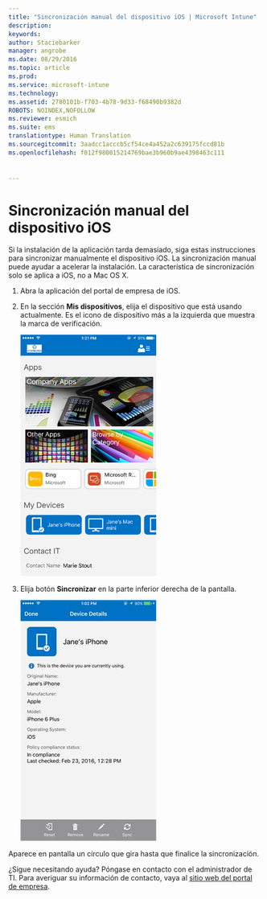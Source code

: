```yaml
---
title: "Sincronización manual del dispositivo iOS | Microsoft Intune"
description: 
keywords: 
author: Staciebarker
manager: angrobe
ms.date: 08/29/2016
ms.topic: article
ms.prod: 
ms.service: microsoft-intune
ms.technology: 
ms.assetid: 2780101b-f703-4b78-9d33-f68490b9382d
ROBOTS: NOINDEX,NOFOLLOW
ms.reviewer: esmich
ms.suite: ems
translationtype: Human Translation
ms.sourcegitcommit: 3aadcc1acccb5cf54ce4a452a2c639175fccd81b
ms.openlocfilehash: f012f980015214769bae3b960b9ae4398463c111


---
```



# Sincronización manual del dispositivo iOS

Si la instalación de la aplicación tarda demasiado, siga estas instrucciones para sincronizar manualmente el dispositivo iOS. La sincronización manual puede ayudar a acelerar la instalación. La característica de sincronización solo se aplica a iOS, no a Mac OS X.

1. Abra la aplicación del portal de empresa de iOS.

2. En la sección **Mis dispositivos**, elija el dispositivo que está usando actualmente. Es el icono de dispositivo más a la izquierda que muestra la marca de verificación.

    ![Pantalla del dispositivo con la sección Mis dispositivos](./media/ios-sync-1-comp-portal-apps.png)

3.  Elija botón **Sincronizar** en la parte inferior derecha de la pantalla.

    ![Detalles del dispositivo con el botón Sincronizar](./media/ios-sync-2-sync-button.png)

Aparece en pantalla un círculo que gira hasta que finalice la sincronización.

¿Sigue necesitando ayuda? Póngase en contacto con el administrador de TI. Para averiguar su información de contacto, vaya al [sitio web del portal de empresa](http://portal.manage.microsoft.com).



<!--HONumber=Oct16_HO2-->


